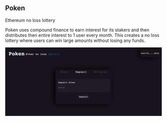 ## Poken

Ethereum no loss lottery

Poken uses compound finance to earn interest for its stakers and then distributes then entire interest to 1 user every month. This creates a no loss lottery where users can win large amounts without losing any funds.

![alt text](https://github.com/bighandsdev/Poken/blob/main/Preview.png)
